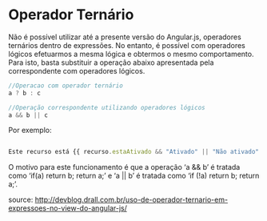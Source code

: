 # Operador Ternário

Não é possível utilizar até a presente versão do Angular.js, operadores ternários dentro de expressões. No entanto, é possível com operadores lógicos efetuarmos a mesma lógica e obtermos o mesmo comportamento. Para isto, basta substituir a operação abaixo apresentada pela correspondente com operadores lógicos.

```js
//Operacao com operador ternário
a ? b : c

//Operação correspondente utilizando operadores lógicos
a && b || c
```

Por exemplo:

```js

Este recurso está {{ recurso.estaAtivado && "Ativado" || "Não ativado" }}.</p>

```

O motivo para este funcionamento é que a operação ‘a && b’ é tratada como ‘if(a) return b; return a;’ e ‘a || b’ é tratada como ‘if (!a) return b; return a;’.


source: http://devblog.drall.com.br/uso-de-operador-ternario-em-expressoes-no-view-do-angular-js/
